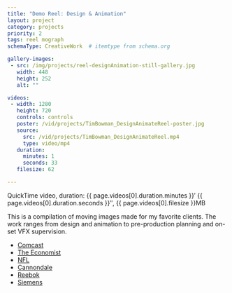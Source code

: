 ```yaml
---
title: "Demo Reel: Design & Animation"
layout: project
category: projects
priority: 2
tags: reel mograph
schemaType: CreativeWork  # itemtype from schema.org

gallery-images:
 - src: /img/projects/reel-designAnimation-still-gallery.jpg
   width: 448
   height: 252
   alt: ""

videos:
 - width: 1280
   height: 720
   controls: controls 
   poster: /vid/projects/TimBowman_DesignAnimateReel-poster.jpg
   source:
     src: /vid/projects/TimBowman_DesignAnimateReel.mp4
     type: video/mp4
   duration:
     minutes: 1
     seconds: 33
   filesize: 62

---
```


<p class="subhead">QuickTime video, duration: {{ page.videos[0].duration.minutes }}&prime; {{ page.videos[0].duration.seconds }}&Prime;, {{ page.videos[0].filesize }}MB</p>
<meta itemprop="duration" content="T{{ page.videos[0].duration.minutes }}M{{ page.videos[0].duration.seconds }}S" />

This is a compilation of moving images made for my favorite clients. The work ranges from design and animation to pre-production planning and on-set VFX supervision.

- <a href="https://www.comcast.com" target="_blank">Comcast</a>
- <a href="http://www.economist.com" target="_blank">The Economist</a>
- <a href="http://www.nfl.com" target="_blank">NFL</a>
- <a href="http://www.cannondale.com" target="_blank">Cannondale</a>
- <a href="http://www.reebok.com" target="_blank">Reebok</a>
- <a href="https://www.siemens.com" target="_blank">Siemens</a>
